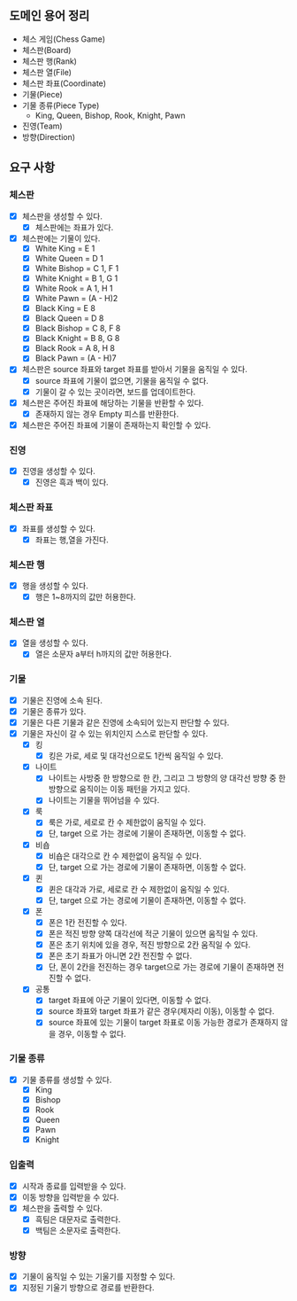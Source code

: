 ## 도메인 용어 정리

- 체스 게임(Chess Game)
- 체스판(Board)
- 체스판 행(Rank)
- 체스판 열(File)
- 체스판 좌표(Coordinate)
- 기물(Piece)
- 기물 종류(Piece Type)
    - King, Queen, Bishop, Rook, Knight, Pawn
- 진영(Team)
- 방향(Direction)

## 요구 사항

### 체스판

- [x] 체스판을 생성할 수 있다.
    - [x] 체스판에는 좌표가 있다.
- [x] 체스판에는 기물이 있다.
    - [x] White King = E 1
    - [x] White Queen = D 1
    - [x] White Bishop = C 1, F 1
    - [x] White Knight = B 1, G 1
    - [x] White Rook = A 1, H 1
    - [x] White Pawn = (A - H)2
    - [x] Black King = E 8
    - [x] Black Queen = D 8
    - [x] Black Bishop = C 8, F 8
    - [X] Black Knight = B 8, G 8
    - [x] Black Rook = A 8, H 8
    - [X] Black Pawn = (A - H)7
- [X] 체스판은 source 좌표와 target 좌표를 받아서 기물을 움직일 수 있다.
    - [X] source 좌표에 기물이 없으면, 기물을 움직일 수 없다.
    - [X] 기물이 갈 수 있는 곳이라면, 보드를 업데이트한다.
- [X] 체스판은 주어진 좌표에 해당하는 기물을 반환할 수 있다.
    - [X] 존재하지 않는 경우 Empty 피스를 반환한다.
- [X] 체스판은 주어진 좌표에 기물이 존재하는지 확인할 수 있다.

### 진영

- [x] 진영을 생성할 수 있다.
    - [x] 진영은 흑과 백이 있다.

### 체스판 좌표

- [x] 좌표를 생성할 수 있다.
    - [x] 좌표는 행,열을 가진다.

### 체스판 행

- [x] 행을 생성할 수 있다.
    - [x] 행은 1~8까지의 값만 허용한다.

### 체스판 열

- [x] 열을 생성할 수 있다.
    - [x] 열은 소문자 a부터 h까지의 값만 허용한다.

### 기물

- [x] 기물은 진영에 소속 된다.
- [x] 기물은 종류가 있다.
- [x] 기물은 다른 기물과 같은 진영에 소속되어 있는지 판단할 수 있다.
- [x] 기물은 자신이 갈 수 있는 위치인지 스스로 판단할 수 있다.
    - [x] 킹
        - [x] 킹은 가로, 세로 및 대각선으로도 1칸씩 움직일 수 있다.
    - [x] 나이트
        - [x] 나이트는 사방중 한 방향으로 한 칸, 그리고 그 방향의 양 대각선 방향 중 한 방향으로 움직이는 이동 패턴을 가지고 있다.
        - [x] 나이트는 기물을 뛰어넘을 수 있다.
    - [x] 룩
        - [x] 룩은 가로, 세로로 칸 수 제한없이 움직일 수 있다.
        - [x] 단, target 으로 가는 경로에 기물이 존재하면, 이동할 수 없다.
    - [x] 비숍
        - [x] 비숍은 대각으로 칸 수 제한없이 움직일 수 있다.
        - [x] 단, target 으로 가는 경로에 기물이 존재하면, 이동할 수 없다.
    - [x] 퀸
        - [x] 퀸은 대각과 가로, 세로로 칸 수 제한없이 움직일 수 있다.
        - [x] 단, target 으로 가는 경로에 기물이 존재하면, 이동할 수 없다.
    - [x] 폰
        - [x] 폰은 1칸 전진할 수 있다.
        - [x] 폰은 적진 방향 양쪽 대각선에 적군 기물이 있으면 움직일 수 있다.
        - [x] 폰은 초기 위치에 있을 경우, 적진 방향으로 2칸 움직일 수 있다.
        - [x] 폰은 초기 좌표가 아니면 2칸 전진할 수 없다.
        - [x] 단, 폰이 2칸을 전진하는 경우 target으로 가는 경로에 기물이 존재하면 전진할 수 없다.
    - [x] 공통
        - [x] target 좌표에 아군 기물이 있다면, 이동할 수 없다.
        - [x] source 좌표와 target 좌표가 같은 경우(제자리 이동), 이동할 수 없다.
        - [x] source 좌표에 있는 기물이 target 좌표로 이동 가능한 경로가 존재하지 않을 경우, 이동할 수 없다.

### 기물 종류

- [x] 기물 종류를 생성할 수 있다.
    - [x] King
    - [x] Bishop
    - [X] Rook
    - [x] Queen
    - [x] Pawn
    - [x] Knight

### 입출력

- [x] 시작과 종료를 입력받을 수 있다.
- [x] 이동 방향을 입력받을 수 있다.
- [x] 체스판을 출력할 수 있다.
    - [x] 흑팀은 대문자로 출력한다.
    - [x] 백팀은 소문자로 출력한다.

### 방향

- [x] 기물이 움직일 수 있는 기울기를 지정할 수 있다.
- [x] 지정된 기울기 방향으로 경로를 반환한다.
